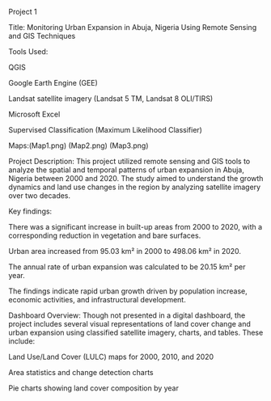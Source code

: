 Project 1

Title: Monitoring Urban Expansion in Abuja, Nigeria Using Remote Sensing and GIS Techniques

Tools Used:

QGIS

Google Earth Engine (GEE)

Landsat satellite imagery (Landsat 5 TM, Landsat 8 OLI/TIRS)

Microsoft Excel

Supervised Classification (Maximum Likelihood Classifier)

Maps:(Map1.png) (Map2.png) (Map3.png)

Project Description:
This project utilized remote sensing and GIS tools to analyze the spatial and temporal patterns of urban expansion in Abuja, Nigeria between 2000 and 2020. The study aimed to understand the growth dynamics and land use changes in the region by analyzing satellite imagery over two decades.

Key findings:

There was a significant increase in built-up areas from 2000 to 2020, with a corresponding reduction in vegetation and bare surfaces.

Urban area increased from 95.03 km² in 2000 to 498.06 km² in 2020.

The annual rate of urban expansion was calculated to be 20.15 km² per year.

The findings indicate rapid urban growth driven by population increase, economic activities, and infrastructural development.

Dashboard Overview:
Though not presented in a digital dashboard, the project includes several visual representations of land cover change and urban expansion using classified satellite imagery, charts, and tables. These include:

Land Use/Land Cover (LULC) maps for 2000, 2010, and 2020

Area statistics and change detection charts

Pie charts showing land cover composition by year

